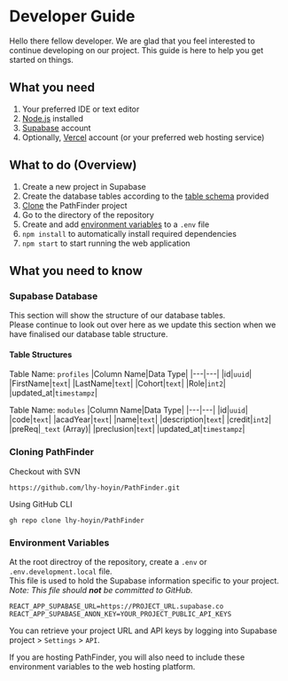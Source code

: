 # Developer Guide

Hello there fellow developer. We are glad that you feel interested to continue developing on our project. This guide is here to help you get started on things.

## What you need
1. Your preferred IDE or text editor
1. [Node.js](https://nodejs.org/en/download/) installed
1. [Supabase](https://supabase.com/) account
1. Optionally, [Vercel](https://vercel.com/) account (or your preferred web hosting service)

## What to do (Overview)
1. Create a new project in Supabase
3. Create the database tables according to the [table schema](#table-structures) provided
4. [Clone](#cloning-pathfinder) the PathFinder project
5. Go to the directory of the repository
6. Create and add [environment variables](#environment-variables) to  a `.env` file
7. `npm install` to automatically install required dependencies 
8. `npm start` to start running the web application

## What you need to know

### Supabase Database

This section will show the structure of our database tables.  
Please continue to look out over here as we update this section when we have finalised our database table structure.

#### Table Structures

Table Name: `profiles`
|Column Name|Data Type|
|---|---|
|id|`uuid`|
|FirstName|`text`|
|LastName|`text`|
|Cohort|`text`|
|Role|`int2`|
|updated_at|`timestampz`|

Table Name: `modules`
|Column Name|Data Type|
|---|---|
|id|`uuid`|
|code|`text`|
|acadYear|`text`|
|name|`text`|
|description|`text`|
|credit|`int2`|
|preReq|`_text` (Array)|
|preclusion|`text`|
|updated_at|`timestampz`|

### Cloning PathFinder

Checkout with SVN
```
https://github.com/lhy-hoyin/PathFinder.git
```

Using GitHub CLI
```
gh repo clone lhy-hoyin/PathFinder
```


### Environment Variables

At the root directroy of the repository, create a `.env` or `.env.development.local` file.  
This file is used to hold the Supabase information specific to your project.  
*Note: This file should **not** be committed to GitHub.*  
```
REACT_APP_SUPABASE_URL=https://PROJECT_URL.supabase.co
REACT_APP_SUPABASE_ANON_KEY=YOUR_PROJECT_PUBLIC_API_KEYS
```
You can retrieve your project URL and API keys by logging into Supabase project > `Settings` > `API`.  

If you are hosting PathFinder, you will also need to include these environment variables to the web hosting platform.  

